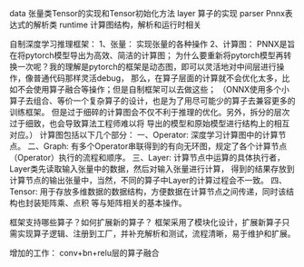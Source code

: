 data 张量类Tensor的实现和Tensor初始化方法
layer 算子的实现
parser Pnnx表达式的解析类
runtime 计算图结构，解析和运行时相关

自制深度学习推理框架：
1、张量：
实现张量的各种操作
2、计算图：
PNNX是旨在将pytorch模型导出为高效、简洁的计算图；
为什么要重新将pytorch模型再转换一次呢？我的理解是pytorch的框架是动态图，即可以灵活地对中间层进行操作，像普通代码那样灵活debug，
那么，在算子层面的计算就不会优化太多，比如不会使用算子融合等操作；但是自制框架可以去做这些；
（ONNX使用多个小算子去组合、等价一个复杂算子的设计，也是为了用尽可能少的算子去兼容更多的训练框架。
但是过于细碎的计算图会不仅不利于推理的优化。另外，拆分的层次过于细致，也会导致算法工程师难以将
导出的模型和原始模型进行结构上的相互对应。）
计算图包括以下几个部分：
一、Operator: 深度学习计算图中的计算节点。
二、Graph: 有多个Operator串联得到的有向无环图，规定了各个计算节点（Operator）执行的流程和顺序。
三、Layer: 计算节点中运算的具体执行者，Layer类先读取输入张量中的数据，然后对输入张量进行计算，
        得到的结果存放到计算节点的输出张量中，当然，不同的算子中Layer的计算过程会不一致。
四、Tensor: 用于存放多维数据的数据结构，方便数据在计算节点之间传递，同时该结构也封装矩阵乘、点积
        等与矩阵相关的基本操作。


框架支持哪些算子？如何扩展新的算子？
框架采用了模块化设计，扩展新算子只需实现算子逻辑、注册到工厂，并补充解析和测试，流程清晰，易于维护和扩展。


增加的工作：
conv+bn+relu层的算子融合
